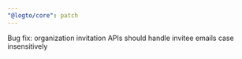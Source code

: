 ```yaml
---
"@logto/core": patch
---
```


Bug fix: organization invitation APIs should handle invitee emails case insensitively
